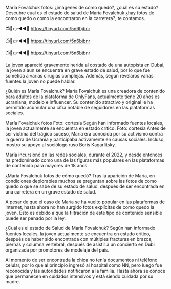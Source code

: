 María Fovalchuk fotos: ¿imágenes de cómo quedó?, ¿cuál es su estado?
Descubre cual es el estado de salud de María Fovalchuk ¿hay fotos de como quedo o como la encontraron en la carretera?, te contamos.


📺📱👉◄◄🔴  https://tinyurl.com/5n6bjbnr

📺📱👉◄◄🔴  https://tinyurl.com/5n6bjbnr

📺📱👉◄◄🔴  https://tinyurl.com/5n6bjbnr



La joven apareció gravemente herida al costado de una autopista en Dubai, la joven a aun se encuentra en grave estado de salud, por lo que fue sometida a varias cirugías complejas. Además, según revelaros varias fuentes la joven no puede hablar.

¿Quién es María Fovalchuk?
María Fovalchuk es una creadora de contenido para adultos de la plataforma de OnlyFans, actualmente tiene 20 años es ucraniana, modelo e influencer. Su contenido atractivo y original le ha permitido acumular una cifra notable de seguidores en las plataformas sociales.


 María Fovalchuk fotos Foto: cortesía
Según han informado fuentes locales, la joven actualmente se encuentra en estado crítico. Foto: cortesía
Antes de ser víctima del trágico suceso, María era conocida por su activismo contra la guerra de Ucrania y participaba activamente en causas sociales. Incluso, mostro su apoyo al sociólogo ruso Boris Kagarlitsky.

María incursionó en las redes sociales, durante el 2022, y desde entonces ha predominado como una de las figuras más populares en las plataformas de contenido para mayores de 18 años.

¿María Fovalchuk fotos de cómo quedó?
Tras la aparición de María, en condiciones deplorables muchos se preguntan sobre las fotos de como quedo o que se sabe de su estado de salud, después de ser encontrada en una carretera en un grave estado de salud.


A pesar de que el caso de María se ha vuelto popular en las plataformas de internet, hasta ahora no han surgido fotos explícitas de como quedo la joven. Esto es debido a que la filtración de este tipo de contenido sensible puede ser penado por la ley.

¿Cuál es el estado de Salud de María Fovalchuk?
Según han informado fuentes locales, la joven actualmente se encuentra en estado crítico, después de haber sido encontrada con múltiples fracturas en brazos, piernas y columna vertebral, después de asistir a un concierto en Dubi organizada por promotores de modelaje del pais.

Al momento de ser encontrada la chica no tenía documentos ni teléfono celular, por lo que al principio ingresó al hospital como NN, pero luego fue reconocida y las autoridades notificaron a la familia. Hasta ahora se conoce que permanecen en cuidados intensivos y está siendo cuidada por su madre.
